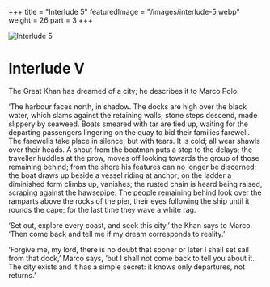 +++
title = "Interlude 5"
featuredImage = "/images/interlude-5.webp"
weight = 26
part = 3
+++

![Interlude 5](/images/interlude-5.webp)

# Interlude V

The Great Khan has dreamed of a city; he describes it to Marco Polo:

‘The harbour faces north, in shadow. The docks are high over the black water, which slams against the retaining walls; stone steps descend, made slippery by seaweed. Boats smeared with tar are tied up, waiting for the departing passengers lingering on the quay to bid their families farewell. The farewells take place in silence, but with tears. It is cold; all wear shawls over their heads. A shout from the boatman puts a stop to the delays; the traveller huddles at the prow, moves off looking towards the group of those remaining behind; from the shore his features can no longer be discerned; the boat draws up beside a vessel riding at anchor; on the ladder a diminished form climbs up, vanishes; the rusted chain is heard being raised, scraping against the hawsepipe. The people remaining behind look over the ramparts above the rocks of the pier, their eyes following the ship until it rounds the cape; for the last time they wave a white rag.

‘Set out, explore every coast, and seek this city,’ the Khan says to Marco. ‘Then come back and tell me if my dream corresponds to reality.’

‘Forgive me, my lord, there is no doubt that sooner or later I shall set sail from that dock,’ Marco says, ‘but I shall not come back to tell you about it. The city exists and it has a simple secret: it knows only departures, not returns.’